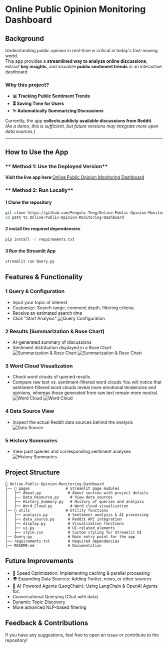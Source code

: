 # Online Public Opinion Monitoring Dashboard

## Background  
Understanding public opinion in real-time is critical in today's fast-moving world.  
This app provides a **streamlined way to analyze online discussions**, extract **key insights**, and visualize **public sentiment trends** in an interactive dashboard.  

### **Why this project?**  
- **📊 Tracking Public Sentiment Trends**  
- **⏳ Saving Time for Users**  
- **✨ Automatically Summarizing Discussions**  

Currently, the app **collects publicly available discussions from Reddit**.  
*(As a demo, this is sufficient, but future versions may integrate more open data sources.)*  

---

## How to Use the App  

### ** Method 1: Use the Deployed Version**  
**Visit the live app here**:[Online Public Opinion Monitoring Dashboard](https://online-public-opinion-monitoring-dashboard-tengfengshi.streamlit.app)

### ** Method 2: Run Locally**  

#### **1 Clone the repository**  
```bash
git clone https://github.com/Fengshi-Teng/Online-Public-Opinion-Monitoring-Dashboard.git
cd path to Online-Public-Opinion-Monitoring-Dashboard
```
#### **2 install the required dependencies** 
```bash
pip install -r requirements.txt
```
#### **3 Run the Streamlit App**
```bash
streamlit run Query.py
```
## Features & Functionality
### **1 Query & Configuration**
- Input your topic of interest
- Customize: Search range, comment depth, filtering criteria
- Receive an estimated search time
- Click "Start Analysis"
![Query Configuration](images/query_configuration.png)

### **2 Results (Summarization & Rose Chart)**
- AI-generated summary of discussions
- Sentiment distribution displayed in a Rose Chart
![Summarization & Rose Chart](images/query_summary.png)
![Summarization & Rose Chart](images/query_rose_chart.png)

### **3 Word Cloud Visualization**
- Check word clouds of queried results
- Compare raw text vs. sentiment-filtered word clouds
    You will notice that sentiment-filtered word clouds reveal more emotional tendencies and opinions, whereas those generated from raw text remain more neutral.
![Word Cloud](images/word_cloud1.png)
![Word Cloud](images/word_cloud2.png)

### **4 Data Source View**
- Inspect the actual Reddit data sources behind the analysis
![Data Source](images/data_source.png)

### **5 History Summaries**
- View past queries and corresponding sentiment analyses
![History Summaries](images/history_summaries.png)

## Project Structure
```
📁 Online-Public-Opinion-Monitoring-Dashboard
│── 📂 pages                # Streamlit page modules
│   ├── About.py            # About section with project details
│   ├── Data_Resource.py     # View data sources
│   ├── History_Summary.py   # History of queries and analysis
│   ├── Word_Cloud.py        # Word cloud visualization
│── 📂 utils                # Utility functions
│   ├── analysis.py         # Sentiment analysis & AI processing
│   ├── data_source.py      # Reddit API integration
│   ├── display.py          # Visualization functions
│   ├── ui.py               # UI-related elements
│   ├── style.css           # Custom styling for Streamlit UI
│── Query.py                # Main entry point for the app
│── requirements.txt        # Required dependencies
│── README.md               # Documentation
```
## Future Improvements
- 💨 Speed Optimization: Implementing caching & parallel processing
- 🌍 Expanding Data Sources: Adding Twitter, news, or other sources
- 🧠 AI-Powered Agents (LangChain): Using LangChain & OpenAI Agents for:
- Conversational Querying (Chat with data)
- Dynamic Topic Discovery
- More advanced NLP-based filtering

## Feedback & Contributions
If you have any suggestions, feel free to open an issue or contribute to the repository!